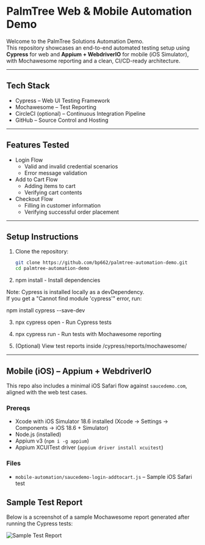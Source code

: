 # PalmTree Web & Mobile Automation Demo

Welcome to the PalmTree Solutions Automation Demo.  
This repository showcases an end-to-end automated testing setup using **Cypress** for web and **Appium + WebdriverIO** for mobile (iOS Simulator), with Mochawesome reporting and a clean, CI/CD-ready architecture.

---

## Tech Stack

- Cypress – Web UI Testing Framework
- Mochawesome – Test Reporting
- CircleCI (optional) – Continuous Integration Pipeline
- GitHub – Source Control and Hosting

---

## Features Tested

- Login Flow
  - Valid and invalid credential scenarios
  - Error message validation
- Add to Cart Flow
  - Adding items to cart
  - Verifying cart contents
- Checkout Flow
  - Filling in customer information
  - Verifying successful order placement

---

## Setup Instructions

1. Clone the repository:

   ```bash
   git clone https://github.com/bp662/palmtree-automation-demo.git
   cd palmtree-automation-demo

2. npm install - Install dependencies

Note: Cypress is installed locally as a devDependency.  
If you get a "Cannot find module 'cypress'" error, run:

npm install cypress --save-dev

3. npx cypress open - Run Cypress tests

4. npx cypress run - Run tests with Mochawesome reporting

5.	(Optional) View test reports inside /cypress/reports/mochawesome/

---

## Mobile (iOS) – Appium + WebdriverIO

This repo also includes a minimal iOS Safari flow against `saucedemo.com`, aligned with the web test cases.

### Prereqs
- Xcode with iOS Simulator 18.6 installed (Xcode → Settings → Components → iOS 18.6 + Simulator)
- Node.js (installed)
- Appium v3 (`npm i -g appium`)
- Appium XCUITest driver (`appium driver install xcuitest`)

### Files
- `mobile-automation/saucedemo-login-addtocart.js` – Sample iOS Safari test

## Sample Test Report

Below is a screenshot of a sample Mochawesome report generated after running the Cypress tests:

![Sample Test Report](assets/mochawesome-login-test.png)